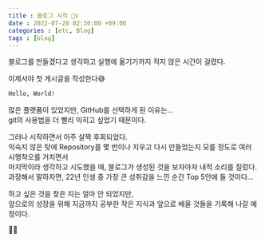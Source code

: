 ```yaml
---
title : 블로그 시작 🙋‍♀️
date : 2022-07-28 02:30:00 +09:00
categories : [etc, Blog]
tags : [blog]
---
```


블로그를 만들겠다고 생각하고 실행에 옮기기까지 적지 않은 시간이 걸렸다.

이제서야 첫 게시글을 작성한다😅

```html
Hello, World!
```

많은 플랫폼이 있었지만, GitHub를 선택하게 된 이유는...<br>
git의 사용법을 더 빨리 익히고 싶었기 때문이다.

그러나 시작하면서 아주 살짝 후회되었다.<br>
익숙지 않은 탓에 Repository를 몇 번이나 지우고 다시 만들었는지 모를 정도로 여러 시행착오를 거치면서 <br>
마지막이라 생각하고 시도했을 때, 블로그가 생성된 것을 보자마자 내적 소리를 질렀다.<br>
과장해서 말하자면, 22년 인생 중 가장 큰 성취감을 느낀 순간 Top 5안에 들 것이다...

하고 싶은 것을 찾은 지는 얼마 안 되었지만,<br>
앞으로의 성장을 위해 지금까지 공부한 작은 지식과 앞으로 배울 것들을 기록해 나갈 예정이다.

🏃‍♀️


